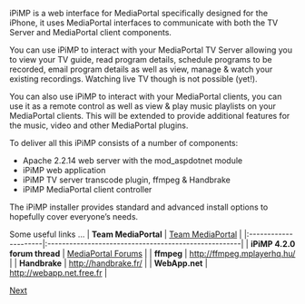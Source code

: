 iPiMP is a web interface for MediaPortal specifically designed for the iPhone, it uses MediaPortal interfaces to communicate with both the TV Server and MediaPortal client components.

You can use iPiMP to interact with your MediaPortal TV Server allowing you to view your TV guide, read program details, schedule programs to be recorded, email program details as well as view,  manage & watch your existing recordings.  Watching live TV though is not possible (yet!).

You can also use iPiMP to interact with your MediaPortal clients, you can use it as a remote control as well as view & play music playlists on your MediaPortal clients.  This will be extended to provide additional features for the music, video and other MediaPortal plugins.

To deliver all this iPiMP consists of a number of components:
  * Apache 2.2.14 web server with the mod\_aspdotnet module
  * iPiMP web application
  * iPiMP TV server transcode plugin, ffmpeg & Handbrake
  * iPiMP MediaPortal client controller

The iPiMP installer provides standard and advanced install options to hopefully cover everyone’s needs.

Some useful links …
| **Team MediaPortal** | [Team MediaPortal](http://www.team-mediaportal.com/) |
|:---------------------|:-----------------------------------------------------|
| **iPiMP 4.2.0 forum thread** | [MediaPortal Forums](http://forum.team-mediaportal.com/ipimp-518/) |
| **ffmpeg** | http://ffmpeg.mplayerhq.hu/ |
| **Handbrake** | http://handbrake.fr/ |
| **WebApp.net** | http://webapp.net.free.fr |

[Next](Install_overview.md)